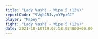 ```yaml
---
title: "Lady Vashj - Wipe 5 (12%)"
reportCode: "9VghCRJvynYPpxG1"
player: "Mabey"
fight: "Lady Vashj - Wipe 5 (12%)"
date: 2021-10-10T19:07:58.024000+00:00
---
```

